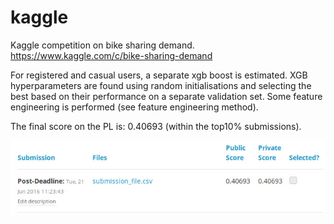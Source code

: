 # kaggle
Kaggle competition on bike sharing demand. https://www.kaggle.com/c/bike-sharing-demand

For registered and casual users, a separate xgb boost is estimated. XGB hyperparameters are found using random initialisations and selecting the best based on their performance on a separate validation set. Some feature engineering is performed (see feature engineering method).

The final score on the PL is: 0.40693 (within the top10% submissions).


![alt tag](https://github.com/drawer87/kaggle/blob/master/kaggle_score.jpg)

